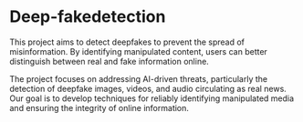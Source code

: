 # Deep-fakedetection
This project aims to detect deepfakes to prevent the spread of misinformation. By identifying manipulated content, users can better distinguish between real and fake information online.



The project focuses on addressing AI-driven threats, particularly the detection of deepfake images, videos, and audio circulating as real news. Our goal is to develop techniques for reliably identifying manipulated media and ensuring the integrity of online information.
